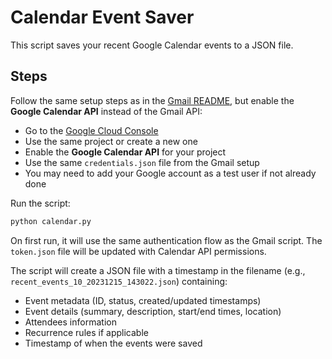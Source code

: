 # Calendar Event Saver

This script saves your recent Google Calendar events to a JSON file.

## Steps

Follow the same setup steps as in the [Gmail README](../gmail/README.md), but enable the **Google Calendar API** instead of the Gmail API:

- Go to the [Google Cloud Console](https://console.cloud.google.com/)
- Use the same project or create a new one
- Enable the **Google Calendar API** for your project
- Use the same `credentials.json` file from the Gmail setup
- You may need to add your Google account as a test user if not already done

Run the script:

```bash
python calendar.py
```

On first run, it will use the same authentication flow as the Gmail script. The `token.json` file will be updated with Calendar API permissions.

The script will create a JSON file with a timestamp in the filename (e.g., `recent_events_10_20231215_143022.json`) containing:

- Event metadata (ID, status, created/updated timestamps)
- Event details (summary, description, start/end times, location)
- Attendees information
- Recurrence rules if applicable
- Timestamp of when the events were saved
